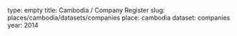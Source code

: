 type: empty
title: Cambodia / Company Register
slug: places/cambodia/datasets/companies
place: cambodia
dataset: companies
year: 2014
